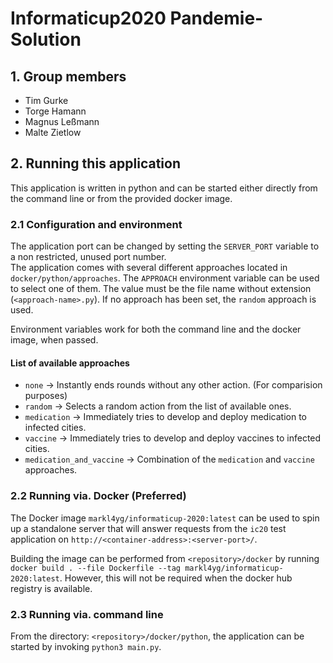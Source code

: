 
# Informaticup2020 Pandemie-Solution

## 1. Group members
* Tim Gurke  
* Torge Hamann  
* Magnus Leßmann  
* Malte Zietlow  

## 2. Running this application  
This application is written in python and can be started either directly from the command line or from the provided docker image.

### 2.1 Configuration and environment
The application port can be changed by setting the ``SERVER_PORT`` variable to a non restricted, unused port number.  
The application comes with several different approaches located in ``docker/python/approaches``.
The ``APPROACH`` environment variable can be used to select one of them. The value must be the file name without extension (``<approach-name>.py``). If no approach has been set, the ``random`` approach is used.  
 
Environment variables work for both the command line and the docker image, when passed.

#### List of available approaches
* ``none`` -> Instantly ends rounds without any other action. (For comparision purposes)  
* ``random`` -> Selects a random action from the list of available ones.  
* ``medication`` -> Immediately tries to develop and deploy medication to infected cities.  
* ``vaccine`` -> Immediately tries to develop and deploy vaccines to infected cities.  
* ``medication_and_vaccine`` -> Combination of the ``medication`` and ``vaccine`` approaches.  

### 2.2 Running via. Docker (Preferred)
The Docker image ``markl4yg/informaticup-2020:latest`` can be used to spin up a standalone server that will answer requests from the ``ic20`` test application on ``http://<container-address>:<server-port>/``.  
  
Building the image can be performed from ``<repository>/docker`` by running ``docker build . --file Dockerfile --tag markl4yg/informaticup-2020:latest``. However, this will not be required when the docker hub registry is available.

### 2.3 Running via. command line
From the directory: ``<repository>/docker/python``, the application can be started by invoking ``python3 main.py``.  

